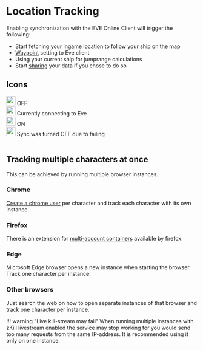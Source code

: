 # Location Tracking
Enabling synchronization with the EVE Online Client will trigger the following:

 - Start fetching your ingame location to follow your ship on the map
 - [Waypoint](https://eveeye.readthedocs.io/en/latest/sync/waypoints/) setting to Eve client
 - Using your current ship for jumprange calculations
 - Start [sharing](https://eveeye.readthedocs.io/en/latest/sharing/cloud/) your data if you chose to do so

## Icons
<img src="https://raw.githubusercontent.com/Risingson/eedocs/master/docs/images/sync_off.png" width="24" height="24" > OFF<br>
<img src="https://raw.githubusercontent.com/Risingson/eedocs/master/docs/images/sync_standby.png" width="24" height="24" > Currently connecting to Eve<br>
<img src="https://raw.githubusercontent.com/Risingson/eedocs/master/docs/images/sync_on.png" width="24" height="24" > ON<br>
<img src="https://raw.githubusercontent.com/Risingson/eedocs/master/docs/images/sync_fail.png" width="24" height="24" > Sync was turned OFF due to failing<br><br>

## Tracking multiple characters at once
This can be achieved by running multiple browser instances. 

### Chrome
[Create a chrome user](https://support.google.com/a/users/answer/9310144?hl=en#2.2) per character and track each character with its own instance.

### Firefox
There is an extension for [multi-account containers](https://support.mozilla.org/en-US/kb/containers) available by firefox.

### Edge
Microsoft Edge browser opens a new instance when starting the browser. Track one character per instance.<br>

### Other browsers
Just search the web on how to open separate instances of that browser and track one character per instance.<br>

!!! warning "Live kill-stream may fail"
    When running multiple instances with zKill livestream enabled the service may stop working for you would send too many requests from the same IP-address. It is recommended using it only on one instance.



<!--stackedit_data:
eyJoaXN0b3J5IjpbLTE4NDkxODYzNTgsMTcwMjA5MzkyMSwtNT
AwNzc4NzUwLDUyNjgyNjYxMiwxNjE3MjA5NTI5LDQxMjU0NzU4
MywtOTUyMjY1ODAxLC04MDE3MDc1ODcsLTIxMjkzODkzNDEsLT
E4ODk0MDcyMjUsLTQ1NzE3NDE0OSwzMTUzOTI2NzksMTM1NDU0
Mjk2Niw3MjA5MDMwMjMsLTE3NjkzOTQwODgsODI3ODA2ODI3LD
E4ODAwMDE4LDE4OTI5MjYwOCwtNDIxNDU1Mjk4LDEwNjQxMTM3
OV19
-->
